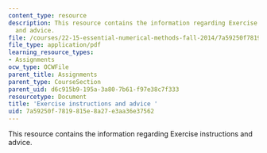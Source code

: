 ```yaml
---
content_type: resource
description: This resource contains the information regarding Exercise instructions
  and advice.
file: /courses/22-15-essential-numerical-methods-fall-2014/7a59250f7819815e8a27e3aa36e37562_MIT22_15F14_ex_instr.pdf
file_type: application/pdf
learning_resource_types:
- Assignments
ocw_type: OCWFile
parent_title: Assignments
parent_type: CourseSection
parent_uid: d6c915b9-195a-3a80-7b61-f97e38c7f333
resourcetype: Document
title: 'Exercise instructions and advice '
uid: 7a59250f-7819-815e-8a27-e3aa36e37562
---
```

This resource contains the information regarding Exercise instructions and advice.

